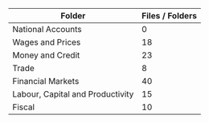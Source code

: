 | Folder                           |   Files / Folders |
|----------------------------------|-------------------|
| National Accounts                |                 0 |
| Wages and Prices                 |                18 |
| Money and Credit                 |                23 |
| Trade                            |                 8 |
| Financial Markets                |                40 |
| Labour, Capital and Productivity |                15 |
| Fiscal                           |                10 |